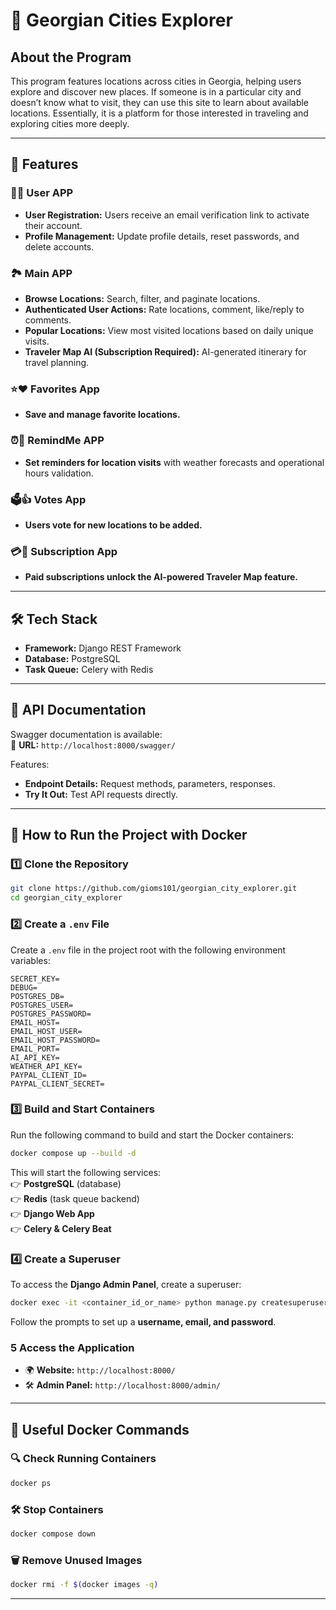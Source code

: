 # 🏯 Georgian Cities Explorer  

## About the Program  
This program features locations across cities in Georgia, helping users explore and discover new places. If someone is in a particular city and doesn’t know what to visit, they can use this site to learn about available locations. Essentially, it is a platform for those interested in traveling and exploring cities more deeply.  

---

## 🚀 Features  

### 👤📱 User APP  
- **User Registration:** Users receive an email verification link to activate their account.  
- **Profile Management:** Update profile details, reset passwords, and delete accounts.  

### 🏞️ Main APP  
- **Browse Locations:** Search, filter, and paginate locations.  
- **Authenticated User Actions:** Rate locations, comment, like/reply to comments.  
- **Popular Locations:** View most visited locations based on daily unique visits.  
- **Traveler Map AI (Subscription Required):** AI-generated itinerary for travel planning.  

### ⭐❤️ Favorites App  
- **Save and manage favorite locations.**  

### ⏰📧 RemindMe APP  
- **Set reminders for location visits** with weather forecasts and operational hours validation.  

### 🗳️👍 Votes App  
- **Users vote for new locations to be added.**  

### 💳📅 Subscription App  
- **Paid subscriptions unlock the AI-powered Traveler Map feature.**  

---

## 🛠️ Tech Stack  
- **Framework:** Django REST Framework  
- **Database:** PostgreSQL  
- **Task Queue:** Celery with Redis  

---

## 📝 API Documentation  
Swagger documentation is available:  
📌 **URL:** `http://localhost:8000/swagger/`  

Features:  
- **Endpoint Details:** Request methods, parameters, responses.  
- **Try It Out:** Test API requests directly.  

---

## 🚀 How to Run the Project with Docker  

### 1️⃣ Clone the Repository  
```sh
git clone https://github.com/gioms101/georgian_city_explorer.git
cd georgian_city_explorer
```

### 2️⃣ Create a `.env` File  
Create a `.env` file in the project root with the following environment variables:  
```env
SECRET_KEY=
DEBUG=
POSTGRES_DB=
POSTGRES_USER=
POSTGRES_PASSWORD=
EMAIL_HOST=
EMAIL_HOST_USER=
EMAIL_HOST_PASSWORD=
EMAIL_PORT=
AI_API_KEY=
WEATHER_API_KEY=
PAYPAL_CLIENT_ID=
PAYPAL_CLIENT_SECRET=
```

### 3️⃣ Build and Start Containers  
Run the following command to build and start the Docker containers:  
```sh
docker compose up --build -d
```
This will start the following services:  
👉 **PostgreSQL** (database)  
👉 **Redis** (task queue backend)  
👉 **Django Web App**  
👉 **Celery & Celery Beat**  

### 4️⃣ Create a Superuser  
To access the **Django Admin Panel**, create a superuser:  
```sh
docker exec -it <container_id_or_name> python manage.py createsuperuser
```
Follow the prompts to set up a **username, email, and password**.

### 5️ Access the Application  
- 🌍 **Website:** `http://localhost:8000/`  
- 🛠️ **Admin Panel:** `http://localhost:8000/admin/`  

---

## 📌 Useful Docker Commands  

### 🔍 Check Running Containers  
```sh
docker ps
```

### 🛠️ Stop Containers  
```sh
docker compose down
```

### 🗑️ Remove Unused Images  
```sh
docker rmi -f $(docker images -q)
```

---

